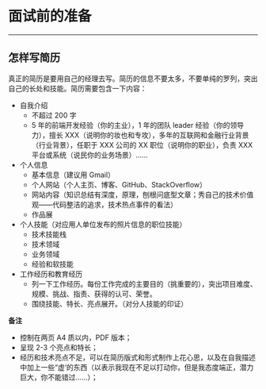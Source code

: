 # 面试前的准备

---

## 怎样写简历

真正的简历是要用自己的经理去写。简历的信息不要太多，不要单纯的罗列，突出自己的长处和技能。简历需要包含一下内容：

- 自我介绍
  - 不超过 200 字
  - 5 年的前端开发经验（你的主业），1 年的团队 leader 经验（你的领导力），擅长 XXX（说明你的妆也和专攻），多年的互联网和金融行业背景（行业背景），任职于 XXX 公司的 XX 职位（说明你的职业），负责 XXX 平台或系统（说民你的业务场景）……
- 个人信息
  - 基本信息（建议用 Gmail）
  - 个人网站（个人主页、博客、GitHub、StackOverflow）
  - 网站内容（知识总结有深度，原理，刨根问底型文章；秀自己的技术价值观——代码整洁的追求，技术热点事件的看法）
  - 作品展
- 个人技能（对应用人单位发布的照片信息的职位技能）
  - 技术技能栈
  - 技术领域
  - 业务领域
  - 经验和软技能
- 工作经历和教育经历
  - 列一下工作经历。每份工作完成的主要目的（挑重要的），突出项目难度、规模、挑战、指责、获得的认可、荣誉。
  - 围绕技能、特长、亮点展开。（对分人技能的印证）

**备注**

- 控制在两页 A4 质以内，PDF 版本；
- 呈现 2-3 个亮点和特长；
- 经历和技术亮点不足，可以在简历版式和形式制作上花心思，以及在自我描述中加上一些“虚‘的东西（以表示我现在不足以打动你，但是我态度端正，潜力巨大，你不能错过……）；

